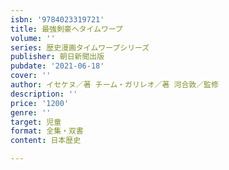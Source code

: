```yaml
---
isbn: '9784023319721'
title: 最強剣豪へタイムワープ
volume: ''
series: 歴史漫画タイムワープシリーズ
publisher: 朝日新聞出版
pubdate: '2021-06-18'
cover: ''
author: イセケヌ／著 チーム・ガリレオ／著 河合敦／監修
description: ''
price: '1200'
genre: ''
target: 児童
format: 全集・双書
content: 日本歴史

---
```

